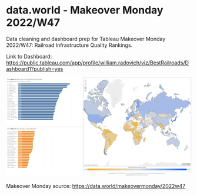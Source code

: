 # data.world - Makeover Monday 2022/W47
Data cleaning and dashboard prep for Tableau Makeover Monday 2022/W47: Railroad Infrastructure Quality Rankings.

Link to Dashboard: https://public.tableau.com/app/profile/william.radovich/viz/BestRailroads/Dashboard1?publish=yes

![Alt text](dashboard_screenshot.png?raw=true "My Dashboard")

Makeover Monday source: https://data.world/makeovermonday/2022w47
